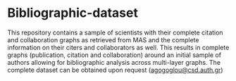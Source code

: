 # Bibliographic-dataset
This repository contains a sample of scientists with their complete citation and collaboration graphs as retrieved from MAS and the complete information on their citers and collaborators as well. This results in complete graphs (publication, citation and collaboration) around an initial sample of authors allowing for bibliographic analysis across multi-layer graphs. The complete dataset can be obtained upon request (agogoglou@csd.auth.gr)
